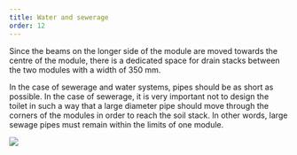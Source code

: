 ```yaml
---
title: Water and sewerage
order: 12
---
```

Since the beams on the longer side of the module are moved towards the centre of the module, there is a dedicated space for drain stacks between the two modules with a width of 350 mm.

In the case of sewerage and water systems, pipes should be as short as possible. In the case of sewerage, it is very important not to design the toilet in such a way that a large diameter pipe should move through the corners of the modules in order to reach the soil stack. In other words, large sewage pipes must remain within the limits of one module.

![](https://res.cloudinary.com/patternbuildings/image/upload/v1595351121/docs/PatternBuilidings_Piping_dowehn.jpg)